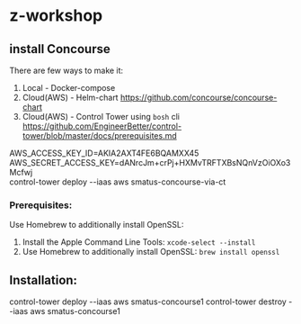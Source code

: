 # z-workshop

## install Concourse
There are few ways to make it:
1. Local - Docker-compose 
2. Cloud(AWS) - Helm-chart
https://github.com/concourse/concourse-chart
3. Cloud(AWS) - Control Tower using `bosh` cli
https://github.com/EngineerBetter/control-tower/blob/master/docs/prerequisites.md

AWS_ACCESS_KEY_ID=AKIA2AXT4FE6BQAMXX45 \
  AWS_SECRET_ACCESS_KEY=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 \
  control-tower deploy --iaas aws smatus-concourse-via-ct
  
### Prerequisites:
Use Homebrew to additionally install OpenSSL:
1. Install the Apple Command Line Tools:
`xcode-select --install`
2. Use Homebrew to additionally install OpenSSL:
`brew install openssl`

## Installation:
control-tower deploy --iaas aws smatus-concourse1
control-tower destroy --iaas aws smatus-concourse1